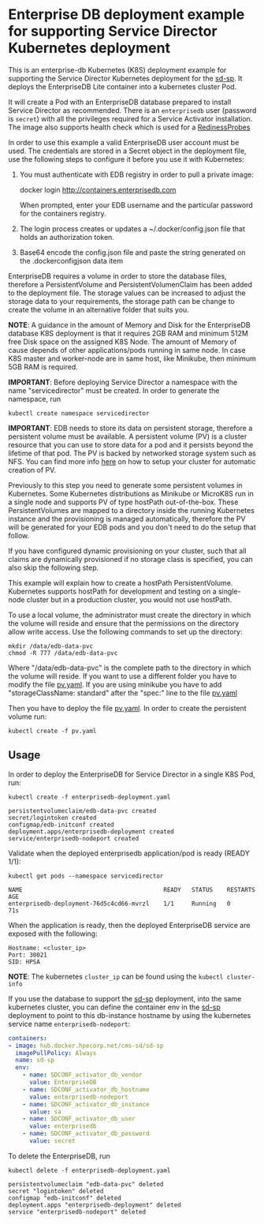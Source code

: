 # Enterprise DB deployment example for supporting Service Director Kubernetes deployment

This is an enterprise-db Kubernetes (K8S) deployment example for supporting the Service Director Kubernetes deployment for the [sd-sp](../deployments/sd-sp). It deploys the EnterpriseDB Lite container into a kubernetes cluster Pod.

It will create a Pod with an EnterpriseDB database prepared to install Service Director as recommended. There is an `enterprisedb` user (password is `secret`) with all the privileges required for a Service Activator installation. The image also supports health check which is used for a [RedinessProbes](https://kubernetes.io/docs/tasks/configure-pod-container/configure-liveness-readiness-probes/)

In order to use this example a valid EnterpriseDB user account must be used. The credentials are stored in a Secret object in the deployment file, use the following steps to configure it before you use it with Kubernetes:

1. You must authenticate with EDB registry in order to pull a private image:

    docker login http://containers.enterprisedb.com

    When prompted, enter your EDB username and the particular password for the containers registry.

2. The login process creates or updates a ~/.docker/config.json file that holds an authorization token.

3. Base64 encode the config.json file and paste the string generated on the .dockerconfigjson data item

EnterpriseDB requires a volume in order to store the database files, therefore a PersistentVolume and PersistentVolumenClaim has been added to the deployment file. The storage values can be increased to adjust the storage data to your requirements, the storage path can be change to create the volume in an alternative folder that suits you.

**NOTE**: A guidance in the amount of Memory and Disk for the EnterpriseDB database K8S deployment is that it requires 2GB RAM and minimum 512M free Disk space on the assigned K8S Node. The amount of Memory of cause depends of other applications/pods running in same node. In case K8S master and worker-node are in same host, like Minikube, then minimum 5GB RAM is required.

**IMPORTANT**: Before deploying Service Director a namespace with the name "servicedirector" must be created. In order to generate the namespace, run

    kubectl create namespace servicedirector

**IMPORTANT**: EDB needs to store its data on persistent storage, therefore a persistent volume must be available. 
A persistent volume (PV) is a cluster resource that you can use to store data for a pod and it persists beyond the lifetime of that pod. The PV is backed by networked storage system such as  NFS. You can find more info [here](../../docs/PersistentVolumes.md) on how to setup your cluster for automatic creation of PV.

Previously to this step you need to generate some persistent volumes in Kubernetes. Some Kubernetes distributions as Minikube or MicroK8S run in a single node and supports PV of type hostPath out-of-the-box. These PersistentVolumes are mapped to a directory inside the running Kubernetes instance and the provisioning is managed automatically, therefore the PV will be generated for your EDB pods and you don't need to do the setup that follow.

If you have configured dynamic provisioning on your cluster, such that all claims are dynamically provisioned if no storage class is specified, you can also skip the following step.

This example will explain how to create a hostPath PersistentVolume. Kubernetes supports hostPath for development and testing on a single-node cluster but in a production cluster, you would not use hostPath.

To use a local volume, the administrator must create the directory in which the volume will reside and ensure that the permissions on the directory allow write access. Use the following commands to set up the directory:

    mkdir /data/edb-data-pvc
    chmod -R 777 /data/edb-data-pvc

Where "/data/edb-data-pvc" is the complete path to the directory in which the volume will reside. If you want to use a different folder you have to modify the file [pv.yaml](./pv.yaml).
If you are using minikube you have to add "storageClassName: standard" after the "spec:" line to the file [pv.yaml](./pv.yaml)

Then you have to deploy the file [pv.yaml](./pv.yaml). In order to create the persistent volume run:

    kubectl create -f pv.yaml

## Usage

In order to deploy the EnterpriseDB for Service Director in a single K8S Pod, run:

    kubectl create -f enterprisedb-deployment.yaml

```
persistentvolumeclaim/edb-data-pvc created
secret/logintoken created
configmap/edb-initconf created
deployment.apps/enterprisedb-deployment created
service/enterprisedb-nodeport created
```

Validate when the deployed enterprisedb application/pod is ready (READY 1/1):

    kubectl get pods --namespace servicedirector

```
NAME                                        READY   STATUS    RESTARTS   AGE
enterprisedb-deployment-76d5c4cd66-mvrzl    1/1     Running   0          71s
```

When the application is ready, then the deployed EnterpriseDB service are exposed with the following:

```
Hostname: <cluster_ip>
Port: 30021
SID: HPSA
```

**NOTE**: The kubernetes `cluster_ip` can be found using the `kubectl cluster-info`

If you use the database to support the [sd-sp](../../deployments/sd-sp) deployment, into the same kubernetes cluster, you can define the container env in the [sd-sp](../../deployments/sd-sp) deployment to point to this db-instance hostname by using the kubernetes service name `enterprisedb-nodeport`:

```yaml
containers:
- image: hub.docker.hpecorp.net/cms-sd/sd-sp
  imagePullPolicy: Always
  name: sd-sp
  env:
    - name: SDCONF_activator_db_vendor
      value: EnterpriseDB
    - name: SDCONF_activator_db_hostname
      value: enterprisedb-nodeport
    - name: SDCONF_activator_db_instance
      value: sa
    - name: SDCONF_activator_db_user
      value: enterprisedb
    - name: SDCONF_activator_db_password
      value: secret
```

To delete the EnterpriseDB, run

    kubectl delete -f enterprisedb-deployment.yaml

```
persistentvolumeclaim "edb-data-pvc" deleted
secret "logintoken" deleted
configmap "edb-initconf" deleted
deployment.apps "enterprisedb-deployment" deleted
service "enterprisedb-nodeport" deleted
```
